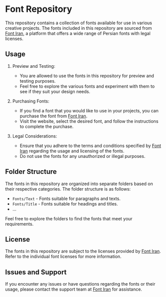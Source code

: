 # Font Repository

This repository contains a collection of fonts available for use in various creative projects. The fonts included in this repository are sourced from [Font Iran](https://fontiran.com/), a platform that offers a wide range of Persian fonts with legal licenses.

## Usage

1. Preview and Testing:
   - You are allowed to use the fonts in this repository for preview and testing purposes.
   - Feel free to explore the various fonts and experiment with them to see if they suit your design needs.

2. Purchasing Fonts:
   - If you find a font that you would like to use in your projects, you can purchase the font from [Font Iran](https://fontiran.com/).
   - Visit the website, select the desired font, and follow the instructions to complete the purchase.

3. Legal Considerations:
   - Ensure that you adhere to the terms and conditions specified by [Font Iran](https://fontiran.com/) regarding the usage and licensing of the fonts.
   - Do not use the fonts for any unauthorized or illegal purposes.

## Folder Structure

The fonts in this repository are organized into separate folders based on their respective categories. The folder structure is as follows:

- `Fonts/Text` - Fonts suitable for paragraphs and texts.
- `Fonts/Title` - Fonts suitable for headings and titles.
- ...

Feel free to explore the folders to find the fonts that meet your requirements.

## License

The fonts in this repository are subject to the licenses provided by [Font Iran](https://fontiran.com/). Refer to the individual font licenses for more information.

## Issues and Support

If you encounter any issues or have questions regarding the fonts or their usage, please contact the support team at [Font Iran](https://fontiran.com/) for assistance.

